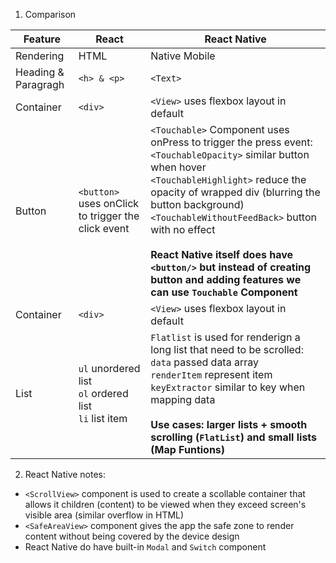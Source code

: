 1. Comparison

| Feature             | React                                                        | React Native                                                                                                                                                                                                                                                                                                                                                                                                              |
| ------------------- | ------------------------------------------------------------ | ------------------------------------------------------------------------------------------------------------------------------------------------------------------------------------------------------------------------------------------------------------------------------------------------------------------------------------------------------------------------------------------------------------------------- |
| Rendering           | HTML                                                         | Native Mobile                                                                                                                                                                                                                                                                                                                                                                                                             |
| Heading & Paragragh | `<h> & <p>`                                                  | `<Text>`                                                                                                                                                                                                                                                                                                                                                                                                                  |
| Container           | `<div>`                                                      | `<View>` uses flexbox layout in default                                                                                                                                                                                                                                                                                                                                                                                   |
| Button              | `<button>` uses onClick to trigger the click event           | `<Touchable>` Component uses onPress to trigger the press event: <br/>`<TouchableOpacity>` similar button when hover <br/> `<TouchableHighlight>` reduce the opacity of wrapped div (blurring the button background) <br/> `<TouchableWithoutFeedBack>` button with no effect <br/><br/>**React Native itself does have `<button/>` but instead of creating button and adding features we can use `Touchable` Component** |
| Container           | `<div>`                                                      | `<View>` uses flexbox layout in default                                                                                                                                                                                                                                                                                                                                                                                   |
| List                | `ul` unordered list <br>`ol` ordered list <br>`li` list item | `Flatlist` is used for renderign a long list that need to be scrolled: <br/> `data` passed data array <br/> `renderItem` represent item <br> `keyExtractor` similar to key when mapping data <br/><br/> **Use cases: larger lists + smooth scrolling (`FlatList`) and small lists (Map Funtions)**                                                                                                                        |

2. React Native notes:

- `<ScrollView>` component is used to create a scollable container that allows it children (content) to be viewed when they exceed screen's visible area (similar overflow in HTML)
- `<SafeAreaView>` component gives the app the safe zone to render content without being covered by the device design
- React Native do have built-in `Modal` and `Switch` component

